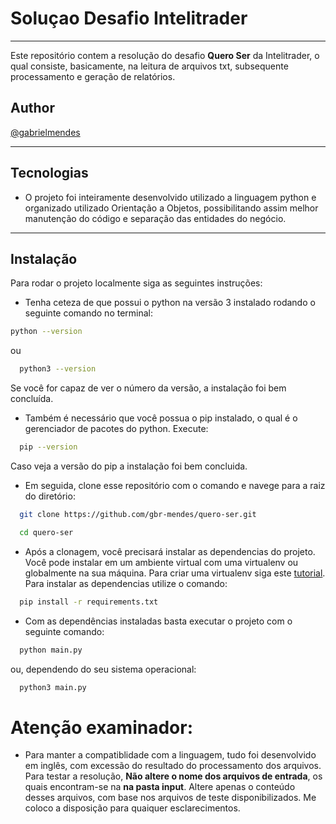  # Soluçao Desafio Intelitrader
***
Este repositório contem a resolução do desafio <b>Quero Ser</b> da Intelitrader, o qual consiste, basicamente, na leitura de arquivos txt, subsequente processamento e geração de relatórios.

## Author
 [@gabrielmendes](https://www.github.com/gbr-mendes)

***
## Tecnologias
 - O projeto foi inteiramente desenvolvido utilizado a linguagem python e organizado utilizado Orientação a Objetos, possibilitando assim melhor manutenção do código e separação das entidades do negócio.
 ***
 ## Instalação
 Para rodar o projeto localmente siga as seguintes instruções:
  - Tenha ceteza de que possui o python na versão 3 instalado rodando o seguinte comando no terminal:
  ```bash
  python --version
```
ou
```bash
  python3 --version
```
Se você for capaz de ver o número da versão, a instalação foi bem concluída.

- Também é necessário que você possua o pip instalado, o qual é o gerenciador de pacotes do python. Execute:
```bash
  pip --version
```
Caso veja a versão do pip a instalação foi bem concluida.

- Em seguida, clone esse repositório com o comando e navege para a raiz do diretório:
```bash
  git clone https://github.com/gbr-mendes/quero-ser.git
```
```bash
  cd quero-ser
```
- Após a clonagem, você precisará instalar as dependencias do projeto. Você pode instalar em um ambiente virtual com uma virtualenv ou globalmente na sua máquina. Para criar uma virtualenv siga este [tutorial](https://pythonacademy.com.br/blog/python-e-virtualenv-como-programar-em-ambientes-virtuais). Para instalar as dependencias utilize o comando:

```bash
  pip install -r requirements.txt
```
- Com as dependências instaladas basta executar o projeto com o seguinte comando:
```bash
  python main.py
```
ou, dependendo do seu sistema operacional:
```bash
  python3 main.py
```
# Atenção examinador:
- Para manter a compatiblidade com a linguagem, tudo foi desenvolvido em inglês, com excessão do resultado do processamento dos arquivos. Para testar a resolução, <b>Não altere o nome dos arquivos de entrada</b>, os quais encontram-se na <b>na pasta input</b>. Altere apenas o conteúdo desses arquivos, com base nos arquivos de teste disponibilizados. Me coloco a disposição para quaiquer esclarecimentos.